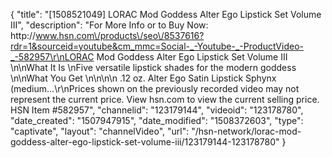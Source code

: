 {
    "title": "[1508521049] LORAC Mod Goddess Alter Ego Lipstick Set Volume III",
    "description": "For More Info or to Buy Now: http:\/\/www.hsn.com\/products\/seo\/8537616?rdr=1&sourceid=youtube&cm_mmc=Social-_-Youtube-_-ProductVideo-_-582957\r\nLORAC Mod Goddess Alter Ego Lipstick Set Volume III \n\nWhat It Is \nFive versatile lipstick shades for the modern goddess \n\nWhat You Get \n\n\n\n    .12 oz. Alter Ego Satin Lipstick  Sphynx (medium...\r\nPrices shown on the previously recorded video may not represent the current price.  View hsn.com to view the current selling price. HSN Item #582957",
    "channelid": "123179144",
    "videoid": "123178780",
    "date_created": "1507947915",
    "date_modified": "1508372603",
    "type": "captivate",
    "layout": "channelVideo",
    "url": "\/hsn-network\/lorac-mod-goddess-alter-ego-lipstick-set-volume-iii\/123179144-123178780"
}